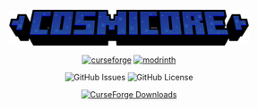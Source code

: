 
<p align="center"><img width=85% src="https://raw.githubusercontent.com/Starexify/Cosmicore/1.21/src/main/resources/cosmicore_logo.png?token=GHSAT0AAAAAACTBPAKN3YXSWJCRIDHMQOYSZVHL2QA"></p>

<p align="center">
  <a href="https://minecraft.curseforge.com/projects/cosmicore"><img alt="curseforge" height="56" src="https://cdn.jsdelivr.net/npm/@intergrav/devins-badges@3/assets/cozy/available/curseforge_vector.svg"></a>
  <a href="https://modrinth.com/mod/cosmicore"><img alt="modrinth" height="56" src="https://cdn.jsdelivr.net/npm/@intergrav/devins-badges@3/assets/cozy/available/modrinth_vector.svg"></a>
</p>

<p align="center">
  <img alt="GitHub Issues" src="https://img.shields.io/github/issues/Starexify/Cosmicore?style=for-the-badge&color=1B3193&link=https%3A%2F%2Fgithub.com%2FStarexify%2FCosmicore%2Fissues">
  <img alt="GitHub License" src="https://img.shields.io/github/license/Starexify/Cosmicore?style=for-the-badge&color=1B3193&link=https%3A%2F%2Fgithub.com%2FStarexify%2FCosmicore%2Fblob%2F1.21%2FLICENSE">
</p>

<p align="center"><a href="https://minecraft.curseforge.com/projects/cosmicore"><img alt="CurseForge Downloads" src="http://cf.way2muchnoise.eu/full_cosmicore_downloads.svg?badge_style=flat"></a></p>